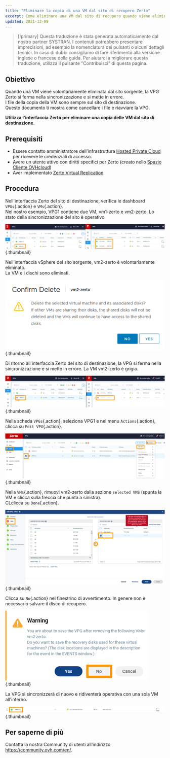 ```yaml
---
title: "Eliminare la copia di una VM dal sito di recupero Zerto"
excerpt: Come eliminare una VM dal sito di recupero quando viene eliminata dal sito di origine
updated: 2021-12-09
---
```


> [!primary]
> Questa traduzione è stata generata automaticamente dal nostro partner SYSTRAN. I contenuti potrebbero presentare imprecisioni, ad esempio la nomenclatura dei pulsanti o alcuni dettagli tecnici. In caso di dubbi consigliamo di fare riferimento alla versione inglese o francese della guida. Per aiutarci a migliorare questa traduzione, utilizza il pulsante "Contribuisci" di questa pagina.
>

## Obiettivo

Quando una VM viene volontariamente eliminata dal sito sorgente, la VPG Zerto si ferma nella sincronizzazione e si mette in errore.<br>
I file della copia della VM sono sempre sul sito di destinazione.<br>
Questo documento ti mostra come cancellare i file e riavviare la VPG.

**Utilizza l'interfaccia Zerto per eliminare una copia delle VM dal sito di destinazione.**

## Prerequisiti

- Essere contatto amministratore dell'infrastruttura [Hosted Private Cloud](https://www.ovhcloud.com/it/enterprise/products/hosted-private-cloud/) per ricevere le credenziali di accesso.
- Avere un utente attivo con diritti specifici per Zerto (creato nello [Spazio Cliente OVHcloud](https://www.ovh.com/auth/?action=gotomanager&from=https://www.ovh.it/&ovhSubsidiary=it))
- Aver implementato [Zerto Virtual Replication](/pages/hosted_private_cloud/hosted_private_cloud_powered_by_vmware/zerto_virtual_replication_as_a_service)

## Procedura

Nell'interfaccia Zerto del sito di destinazione, verifica le dashboard `VPGs`{.action} e `VMs`{.action}.<br>
Nel nostro esempio, VPG1 contiene due VM, vm1-zerto e vm2-zerto. Lo stato della sincronizzazione del sito è operativo.

![Dash](images/en01sync.png){.thumbnail}

Nell'interfaccia vSphere del sito sorgente, vm2-zerto è volontariamente eliminato.<br>
La VM e i dischi sono eliminati.

![VM](images/en02vmdelete.png){.thumbnail}

Di ritorno all'interfaccia Zerto del sito di destinazione, la VPG si ferma nella sincronizzazione e si mette in errore. La VM vm2-zerto è grigia.

![VM](images/en03vpgerror.png){.thumbnail}

Nella scheda `VPGs`{.action}, seleziona VPG1 e nel menu `Actions`{.action}, clicca su `Edit VPG`{.action}.

![VPG](images/en04vpgedit.png){.thumbnail}

Nella `VMs`{.action}, rimuovi vm2-zerto dalla sezione `selected VMS` (spunta la VM e clicca sulla freccia che punta a sinistra).<br>
CLclicca su `Done`{.action}.

![VPG](images/en05vpgremove.png){.thumbnail}

Clicca su `No`{.action} nel finestrino di avvertimento. In genere non è necessario salvare il disco di recupero.

![VPG](images/en06warning.png){.thumbnail}

La VPG si sincronizzerà di nuovo e ridiventerà operativa con una sola VM all'interno.

![DONE](images/en07green.png){.thumbnail}

## Per saperne di più

Contatta la nostra Community di utenti all’indirizzo <https://community.ovh.com/en/>.
